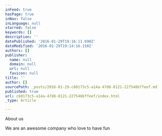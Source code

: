 ```yaml
---
inFeed: true
hasPage: true
inNav: false
inLanguage: null
starred: false
keywords: []
description: ''
datePublished: '2016-01-29T19:16:11.690Z'
dateModified: '2016-01-29T19:14:16.150Z'
authors: []
publisher:
  name: null
  domain: null
  url: null
  favicon: null
title: ''
author: []
sourcePath: _posts/2016-01-29-c60173c5-a14a-47d8-8121-227548bffeef.md
published: true
url: c60173c5-a14a-47d8-8121-227548bffeef/index.html
_type: Article

---
```

About us

We are an awesome company who love to have fun